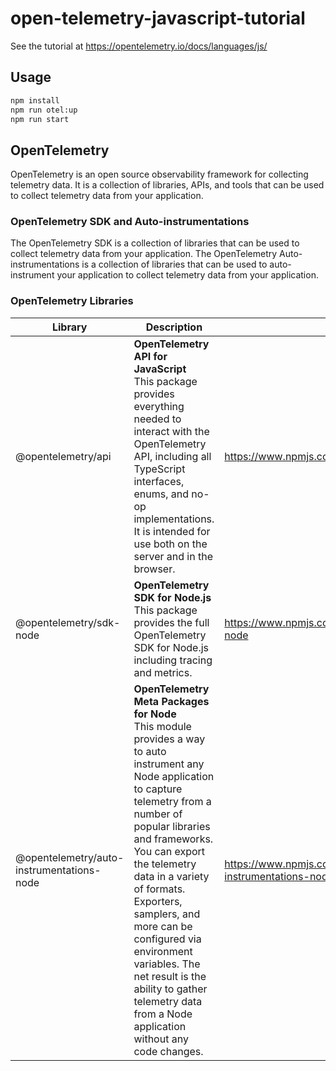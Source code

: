 # open-telemetry-javascript-tutorial

See the tutorial at https://opentelemetry.io/docs/languages/js/

## Usage

```bash
npm install
npm run otel:up
npm run start
```

## OpenTelemetry

OpenTelemetry is an open source observability framework for collecting telemetry data. It is a collection of libraries, APIs, and tools that can be used to collect telemetry data from your application.

### OpenTelemetry SDK and Auto-instrumentations

The OpenTelemetry SDK is a collection of libraries that can be used to collect telemetry data from your application.
The OpenTelemetry Auto-instrumentations is a collection of libraries that can be used to auto-instrument your application to collect telemetry data from your application.

### OpenTelemetry Libraries

| Library | Description | URL |
|---------|-------------|-----|
| @opentelemetry/api | **OpenTelemetry API for JavaScript** <br> This package provides everything needed to interact with the OpenTelemetry API, including all TypeScript interfaces, enums, and no-op implementations. It is intended for use both on the server and in the browser. | https://www.npmjs.com/package/@opentelemetry/api |
| @opentelemetry/sdk-node | **OpenTelemetry SDK for Node.js** <br> This package provides the full OpenTelemetry SDK for Node.js including tracing and metrics. | https://www.npmjs.com/package/@opentelemetry/sdk-node |
| @opentelemetry/auto-instrumentations-node | **OpenTelemetry Meta Packages for Node** <br> This module provides a way to auto instrument any Node application to capture telemetry from a number of popular libraries and frameworks. You can export the telemetry data in a variety of formats. Exporters, samplers, and more can be configured via environment variables. The net result is the ability to gather telemetry data from a Node application without any code changes. | https://www.npmjs.com/package/@opentelemetry/auto-instrumentations-node |
